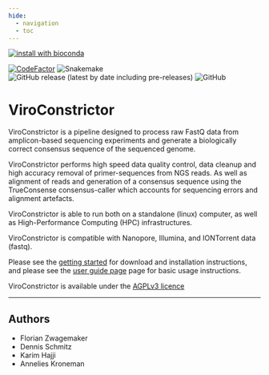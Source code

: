 ```yaml
---
hide:
  - navigation
  - toc
---
```

[![install with bioconda](https://img.shields.io/badge/install%20with-bioconda-brightgreen.svg?style=flat)](http://bioconda.github.io/recipes/viroconstrictor/README.html)

[![CodeFactor](https://www.codefactor.io/repository/github/rivm-bioinformatics/viroconstrictor/badge)](https://www.codefactor.io/repository/github/rivm-bioinformatics/viroconstrictor)
![Snakemake](https://img.shields.io/badge/snakemake-7.15-brightgreen.svg)  
![GitHub release (latest by date including pre-releases)](https://img.shields.io/github/v/release/RIVM-bioinformatics/ViroConstrictor?include_prereleases)
![GitHub](https://img.shields.io/github/license/RIVM-bioinformatics/ViroConstrictor)

# ViroConstrictor

ViroConstrictor is a pipeline designed to process raw FastQ data from amplicon-based sequencing experiments and generate a biologically correct consensus sequence of the sequenced genome.

ViroConstrictor performs high speed data quality control, data cleanup and high accuracy removal of primer-sequences from NGS reads. As well as alignment of reads and generation of a consensus sequence using the TrueConsense consensus-caller which accounts for sequencing errors and alignment artefacts.

ViroConstrictor is able to run both on a standalone (linux) computer, as well as High-Performance Computing (HPC) infrastructures.

ViroConstrictor is compatible with Nanopore, Illumina, and IONTorrent data (fastq).

Please see the [getting started](installation.md) for download and installation instructions, and please see the [user guide page](manual.md) page for basic usage instructions.

ViroConstrictor is available under the [AGPLv3 licence](https://www.gnu.org/licenses/agpl-3.0.en.html) 

---
## Authors

* Florian Zwagemaker
* Dennis Schmitz
* Karim Hajji
* Annelies Kroneman